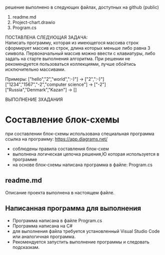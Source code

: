 решение выполнено в следующих файлах, доступных на github (public)
1. readme.md
2. Project-chart.drawio
3. Program.cs

ПОСТАВЛЕНА СЛЕДУЮЩАЯ ЗАДАЧА:  
Написать программу, которая из имеющегося массива строк сформирует массив из строк, длина которых меньше либо равна 3 символа. Первоначальный массив можно ввести с клавиатуры, либо задать на старте выполнения алгоритма. При решении не рекомендуется пользоваться коллекциями, лучше обойтись исключительно массивами. 

Примеры: 
["hello","2","world",":-)"] -> ["2",":-)"]
["1234","1567","-2","computer science"] -> ["-2"]
["Russia","Denmark","Kazan"] -> []

ВЫПОЛНЕНИЕ ЗХАДАНИЯ
# Составление блок-схемы
при составлении блок-схемы использована специальная программа 
ссылка на программу: https://app.diagrams.net/

 * соблюдены правила составления блок-схем
 * выполнена логическая цепочка решения,Ю которая используется в программе
 * на основе блок-схемы написана программа в файле: Program.cs

## readme.md
Описание проекта выполнена в настоящем файле. 

## Написанная программа для выполнения
* Программа написана в файле Program.cs
* Программа написана на C#
* для выполнения файла требуется установленный Visual Studio Code или аналогичная программа. 
* Рекомендуется запустить выполнение программы и следовать подсказкам.  
